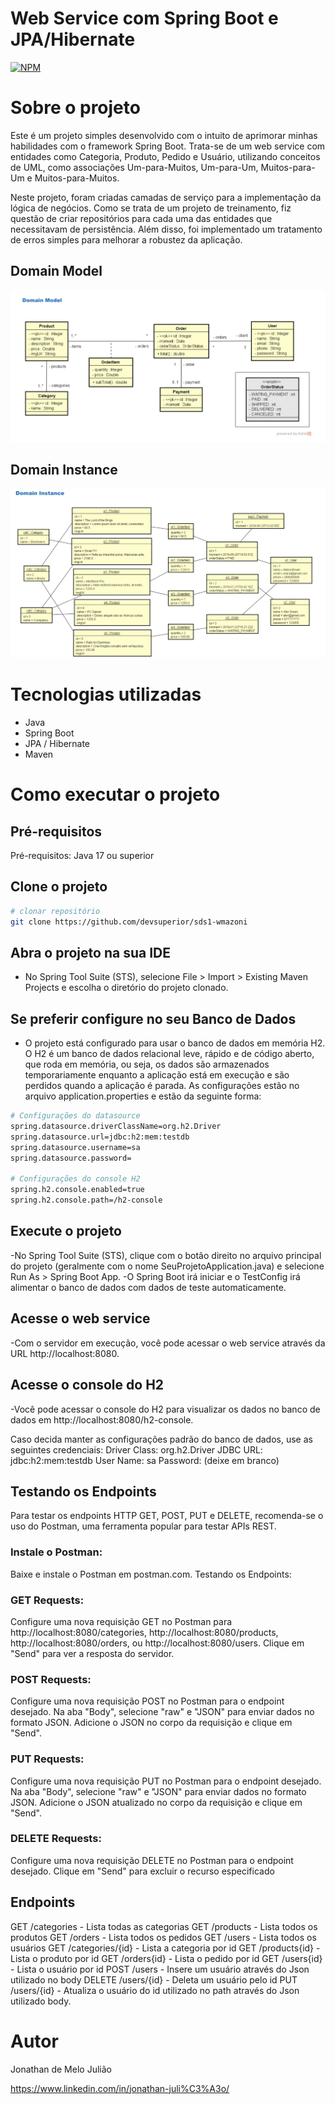 # Web Service com Spring Boot e JPA/Hibernate 
[![NPM](https://img.shields.io/npm/l/react)](https://github.com/JonhJuliao/workshop-springboot3-jpa/blob/master/LICENSE)

# Sobre o projeto

Este é um projeto simples desenvolvido com o intuito de aprimorar minhas habilidades com o framework Spring Boot. 
Trata-se de um web service com entidades como Categoria, Produto, Pedido e Usuário, utilizando conceitos de UML, 
como associações Um-para-Muitos, Um-para-Um, Muitos-para-Um e Muitos-para-Muitos.

Neste projeto, foram criadas camadas de serviço para a implementação da lógica de negócios. 
Como se trata de um projeto de treinamento, fiz questão de criar repositórios para cada uma das entidades que necessitavam de persistência. 
Além disso, foi implementado um tratamento de erros simples para melhorar a robustez da aplicação.

## Domain Model
![Domain Model](https://github.com/JonhJuliao/workshop-springboot3-jpa/blob/master/assets/Domain%20Model.PNG)

## Domain Instance
![Domain Model](https://github.com/JonhJuliao/workshop-springboot3-jpa/blob/master/assets/Domain%20Instance.PNG)

# Tecnologias utilizadas
- Java
- Spring Boot
- JPA / Hibernate
- Maven

# Como executar o projeto

## Pré-requisitos
Pré-requisitos: Java 17 ou superior

## Clone o projeto
```bash
# clonar repositório
git clone https://github.com/devsuperior/sds1-wmazoni
```
## Abra o projeto na sua IDE
- No Spring Tool Suite (STS), selecione File > Import > Existing Maven Projects e escolha o diretório do projeto clonado.

## Se preferir configure no seu Banco de Dados
- O projeto está configurado para usar o banco de dados em memória H2. O H2 é um banco de dados relacional leve, rápido e de código aberto,
que roda em memória, ou seja, os dados são armazenados temporariamente enquanto a aplicação está em execução e são perdidos quando a aplicação é parada.
As configurações estão no arquivo application.properties e estão da seguinte forma:
```bash
# Configurações do datasource
spring.datasource.driverClassName=org.h2.Driver
spring.datasource.url=jdbc:h2:mem:testdb
spring.datasource.username=sa
spring.datasource.password=

# Configurações do console H2
spring.h2.console.enabled=true
spring.h2.console.path=/h2-console
```
## Execute o projeto
-No Spring Tool Suite (STS), clique com o botão direito no arquivo principal do projeto (geralmente com o nome SeuProjetoApplication.java)
e selecione Run As > Spring Boot App.
-O Spring Boot irá iniciar e o TestConfig irá alimentar o banco de dados com dados de teste automaticamente.

## Acesse o web service
-Com o servidor em execução, você pode acessar o web service através da URL http://localhost:8080.

## Acesse o console do H2
-Você pode acessar o console do H2 para visualizar os dados no banco de dados em http://localhost:8080/h2-console. 

Caso decida manter as configurações padrão do banco de dados, use as seguintes credenciais:
Driver Class: org.h2.Driver
JDBC URL: jdbc:h2:mem:testdb
User Name: sa
Password: (deixe em branco)

## Testando os Endpoints
Para testar os endpoints HTTP GET, POST, PUT e DELETE, recomenda-se o uso do Postman, uma ferramenta popular para testar APIs REST.

### Instale o Postman:

Baixe e instale o Postman em postman.com.
Testando os Endpoints:

### GET Requests:
Configure uma nova requisição GET no Postman para http://localhost:8080/categories, http://localhost:8080/products, 
http://localhost:8080/orders, ou http://localhost:8080/users.
Clique em "Send" para ver a resposta do servidor.

### POST Requests:
Configure uma nova requisição POST no Postman para o endpoint desejado.
Na aba "Body", selecione "raw" e "JSON" para enviar dados no formato JSON.
Adicione o JSON no corpo da requisição e clique em "Send".

### PUT Requests:
Configure uma nova requisição PUT no Postman para o endpoint desejado.
Na aba "Body", selecione "raw" e "JSON" para enviar dados no formato JSON.
Adicione o JSON atualizado no corpo da requisição e clique em "Send".

### DELETE Requests:
Configure uma nova requisição DELETE no Postman para o endpoint desejado.
Clique em "Send" para excluir o recurso especificado

## Endpoints

GET /categories - Lista todas as categorias
GET /products - Lista todos os produtos
GET /orders - Lista todos os pedidos
GET /users - Lista todos os usuários
GET /categories/{id} - Lista a categoria por id
GET /products{id} - Lista o produto por id
GET /orders{id} - Lista o pedido por id
GET /users{id} - Lista o usuário por id
POST /users - Insere um usuário através do Json utilizado no body
DELETE /users/{id} - Deleta um usuário pelo id
PUT /users/{id} - Atualiza o usuário do id utilizado no path através do Json utilizado body.

# Autor

Jonathan de Melo Julião

https://www.linkedin.com/in/jonathan-juli%C3%A3o/

